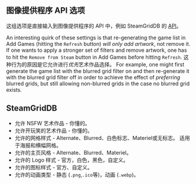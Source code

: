 ## 图像提供程序 API 选项

这组选项是直接输入到图像提供程序的 API 中，例如 SteamGridDB 的 [API](https://www.steamgriddb.com/api/v2)。

An interesting quirk of these settings is that re-generating the game list in Add Games (hitting the `Refresh` button) *will only add artwork*, not remove it. If one wants to apply a stronger set of filters and remove artwork, one has to hit the `Remove from Steam` button in Add Games before hitting `Refresh`. 这种行为的原因是它允许进行*优先*艺术作品选择。 For example, one might first generate the game list with the blurred grid filter on and then re-generate it with the blurred grid filter off in order to achieve the effect of *preferring* blurred grids, but still allowing non-blurred grids in the case no blurred grid exists.

## SteamGridDB

* 允许 NSFW 艺术作品 - 你懂的。
* 允许开玩笑的艺术作品 - 你懂的。
* 允许的网格样式 - Alternate、Blurred、白色标志、Materiel或无标志。 适用于海报和横幅网格。
* 允许的主页风格 - Alternate、Blurred、Materiel。
* 允许的 Logo 样式 - 官方，白色，黑色，自定义。
* 允许的图标样式 - 官方、自定义。
* 允许的动画类型 - 静态 (`.png`,`.ico`等)，动画 (`.webp`)。
